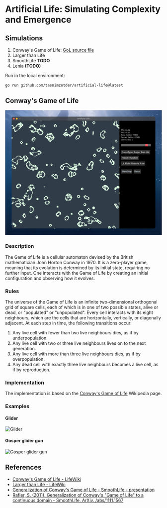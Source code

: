 # Artificial Life: Simulating Complexity and Emergence

## Simulations

1. Conway's Game of Life: [GoL source file](./worlds/gol.world.go)
2. Larger than Life
3. SmoothLife __TODO__
4. Lenia __(TODO)__

Run in the local environment:

```bash
go run github.com/tasnimzotder/artificial-life@latest
```


## Conway's Game of Life

![gol](./assets/gol.png)

### Description

The Game of Life is a cellular automaton devised by the British mathematician John Horton Conway in 1970. It is a zero-player game, meaning that its evolution is determined by its initial state, requiring no further input. One interacts with the Game of Life by creating an initial configuration and observing how it evolves.

### Rules

The universe of the Game of Life is an infinite two-dimensional orthogonal grid of square cells, each of which is in one of two possible states, alive or dead, or "populated" or "unpopulated". Every cell interacts with its eight neighbours, which are the cells that are horizontally, vertically, or diagonally adjacent. At each step in time, the following transitions occur:

1. Any live cell with fewer than two live neighbours dies, as if by underpopulation.
2. Any live cell with two or three live neighbours lives on to the next generation.
3. Any live cell with more than three live neighbours dies, as if by overpopulation.
4. Any dead cell with exactly three live neighbours becomes a live cell, as if by reproduction.

### Implementation

The implementation is based on the [Conway's Game of Life](https://en.wikipedia.org/wiki/Conway%27s_Game_of_Life) Wikipedia page.


### Examples

#### Glider

![Glider](https://upload.wikimedia.org/wikipedia/commons/f/f2/Game_of_life_animated_glider.gif)


#### Gosper glider gun

![Gosper glider gun](https://upload.wikimedia.org/wikipedia/commons/e/e5/Gospers_glider_gun.gif)

## References

- [Conway's Game of Life - LifeWiki](https://conwaylife.com/wiki/Conway%27s_Game_of_Life)
- [Larger than Life - LifeWiki](https://conwaylife.com/wiki/Larger_than_Life#:~:text=N%20%3D%20(2%20%C2%B7%207%20%2B,%3D%20225%20%2F%2025%20%3D%209.))
- [Generalization of Conway's Game of Life - SmoothLife - presentation](https://www.youtube.com/watch?v=iyTIXRhjXII&list)
- [Rafler, S. (2011). Generalization of Conway's "Game of Life" to a continuous domain - SmoothLife. ArXiv. /abs/1111.1567](https://arxiv.org/abs/1111.1567)
